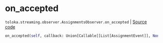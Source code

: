 # on_accepted
`toloka.streaming.observer.AssignmentsObserver.on_accepted` | [Source code](https://github.com/Toloka/toloka-kit/blob/v1.1.2/src/streaming/observer.py#L389)

```python
on_accepted(self, callback: Union[Callable[[List[AssignmentEvent]], None], Callable[[List[AssignmentEvent]], Awaitable[None]]])
```

